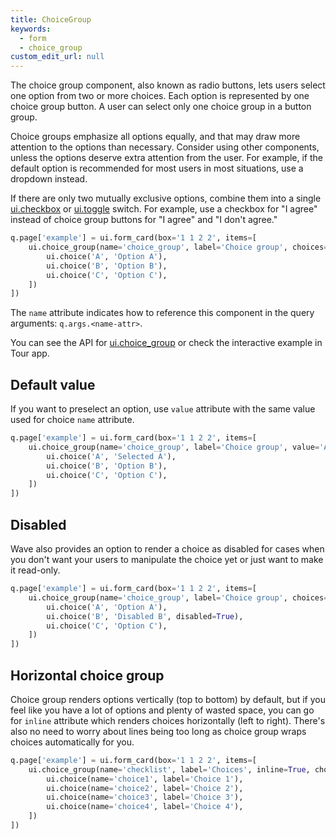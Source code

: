 ```yaml
---
title: ChoiceGroup
keywords:
  - form
  - choice_group
custom_edit_url: null
---
```



 The choice group component, also known as radio buttons, lets users select one option from two or more choices.
 Each option is represented by one choice group button. A user can select only one choice group in a button group.

 Choice groups emphasize all options equally, and that may draw more attention to the options than necessary.
 Consider using other components, unless the options deserve extra attention from the user.
 For example, if the default option is recommended for most users in most situations, use a dropdown instead.

 If there are only two mutually exclusive options, combine them into a single [ui.checkbox](/docs/api/ui#checkbox) or [ui.toggle](/docs/api/ui#toggle) switch.
 For example, use a checkbox for "I agree" instead of choice group buttons for "I agree" and "I don't agree."

```py
q.page['example'] = ui.form_card(box='1 1 2 2', items=[
    ui.choice_group(name='choice_group', label='Choice group', choices=[
        ui.choice('A', 'Option A'),
        ui.choice('B', 'Option B'),
        ui.choice('C', 'Option C'),
    ])
])
```

The `name` attribute indicates how to reference this component in the query arguments: `q.args.<name-attr>`. 

You can see the API for [ui.choice_group](/docs/api/ui#choice_group) or check the interactive example in Tour app.

## Default value

If you want to preselect an option, use `value` attribute with the same value used for choice `name` attribute.

```py
q.page['example'] = ui.form_card(box='1 1 2 2', items=[
    ui.choice_group(name='choice_group', label='Choice group', value='A', choices=[
        ui.choice('A', 'Selected A'),
        ui.choice('B', 'Option B'),
        ui.choice('C', 'Option C'),
    ])
])
```

## Disabled

Wave also provides an option to render a choice as disabled for cases when you don't want your users
to manipulate the choice yet or just want to make it read-only.

```py
q.page['example'] = ui.form_card(box='1 1 2 2', items=[
    ui.choice_group(name='choice_group', label='Choice group', choices=[
        ui.choice('A', 'Option A'),
        ui.choice('B', 'Disabled B', disabled=True),
        ui.choice('C', 'Option C'),
    ])
])
```

## Horizontal choice group

Choice group renders options vertically (top to bottom) by default, but if you feel like you have a lot of options and
plenty of wasted space, you can go for `inline` attribute which renders choices horizontally (left to right). There's
also no need to worry about lines being too long as choice group wraps choices automatically for you.

```py
q.page['example'] = ui.form_card(box='1 1 2 2', items=[
    ui.choice_group(name='checklist', label='Choices', inline=True, choices=[
        ui.choice(name='choice1', label='Choice 1'),
        ui.choice(name='choice2', label='Choice 2'),
        ui.choice(name='choice3', label='Choice 3'),
        ui.choice(name='choice4', label='Choice 4'),
    ])
])
```
